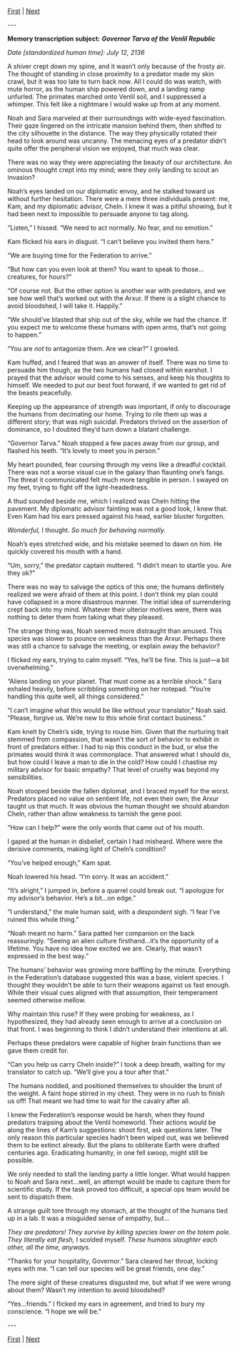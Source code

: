 [First](https://www.reddit.com/r/HFY/comments/u19xpa/the_nature_of_predators/) | [Next](https://www.reddit.com/r/HFY/comments/u4zx3q/the_nature_of_predators_3/)

\---

**Memory transcription subject:** ***Governor Tarva of the Venlil Republic***

*Date \[standardized human time\]: July 12, 2136*

A shiver crept down my spine, and it wasn’t only because of the frosty air. The thought of standing in close proximity to a predator made my skin crawl, but it was too late to turn back now. All I could do was watch, with mute horror, as the human ship powered down, and a landing ramp unfurled. The primates marched onto Venlil soil, and I suppressed a whimper. This felt like a nightmare I would wake up from at any moment.

Noah and Sara marveled at their surroundings with wide-eyed fascination. Their gaze lingered on the intricate mansion behind them, then shifted to the city silhouette in the distance. The way they physically rotated their head to look around was uncanny. The menacing eyes of a predator didn’t quite offer the peripheral vision we enjoyed, that much was clear.

There was no way they were appreciating the beauty of our architecture. An ominous thought crept into my mind; were they only landing to scout an invasion?

Noah’s eyes landed on our diplomatic envoy, and he stalked toward us without further hesitation. There were a mere three individuals present: me, Kam, and my diplomatic advisor, Cheln. I knew it was a pitiful showing, but it had been next to impossible to persuade anyone to tag along.

“Listen,” I hissed. “We need to act normally. No fear, and no emotion.”

Kam flicked his ears in disgust. “I can’t believe you invited them here.”

“We are buying time for the Federation to arrive.”

“But how can you even look at them? You want to speak to those…creatures, for hours?”

“Of course not. But the other option is another war with predators, and we see how well that’s worked out with the Arxur. If there is a slight chance to avoid bloodshed, I will take it. Happily.”

“We should’ve blasted that ship out of the sky, while we had the chance. If you expect me to welcome these humans with open arms, that’s not going to happen.”

“You are *not* to antagonize them. Are we clear?” I growled.

Kam huffed, and I feared that was an answer of itself. There was no time to persuade him though, as the two humans had closed within earshot. I prayed that the advisor would come to his senses, and keep his thoughts to himself. We needed to put our best foot forward, if we wanted to get rid of the beasts peacefully.

Keeping up the appearance of strength was important, if only to discourage the humans from decimating our home. Trying to rile them up was a different story; that was nigh suicidal. Predators thrived on the assertion of dominance, so I doubted they’d turn down a blatant challenge.

“Governor Tarva.” Noah stopped a few paces away from our group, and flashed his teeth. “It’s lovely to meet you in person.”

My heart pounded, fear coursing through my veins like a dreadful cocktail. There was not a worse visual cue in the galaxy than flaunting one’s fangs. The threat it communicated felt much more tangible in person. I swayed on my feet, trying to fight off the light-headedness.

A thud sounded beside me, which I realized was Cheln hitting the pavement. My diplomatic advisor fainting was not a good look, I knew that. Even Kam had his ears pressed against his head, earlier bluster forgotten.

*Wonderful,* I thought. *So much for behaving normally.*

Noah’s eyes stretched wide, and his mistake seemed to dawn on him. He quickly covered his mouth with a hand.

“Um, sorry,” the predator captain muttered. “I didn’t mean to startle you. Are they ok?”

There was no way to salvage the optics of this one; the humans definitely realized we were afraid of them at this point. I don’t think my plan could have collapsed in a more disastrous manner. The initial idea of surrendering crept back into my mind. Whatever their ulterior motives were, there was nothing to deter them from taking what they pleased.

The strange thing was, Noah seemed more distraught than amused. This species was slower to pounce on weakness than the Arxur. Perhaps there was still a chance to salvage the meeting, or explain away the behavior?

I flicked my ears, trying to calm myself. “Yes, he’ll be fine. This is just—a bit overwhelming.”

“Aliens landing on your planet. That must come as a terrible shock.” Sara exhaled heavily, before scribbling something on her notepad. “You’re handling this quite well, all things considered.”

“I can’t imagine what this would be like without your translator,” Noah said. “Please, forgive us. We’re new to this whole first contact business.”

Kam knelt by Cheln’s side, trying to rouse him. Given that the nurturing trait stemmed from compassion, that wasn’t the sort of behavior to exhibit in front of predators either. I had to nip this conduct in the bud, or else the primates would think it was commonplace. That answered what I should do, but how could I leave a man to die in the cold? How could I chastise my military advisor for basic empathy? That level of cruelty was beyond my sensibilities.

Noah stooped beside the fallen diplomat, and I braced myself for the worst. Predators placed no value on sentient life, not even their own; the Arxur taught us that much. It was obvious the human thought we should abandon Cheln, rather than allow weakness to tarnish the gene pool.

“How can I help?” were the only words that came out of his mouth.

I gaped at the human in disbelief, certain I had misheard. Where were the derisive comments, making light of Cheln’s condition?

“You’ve helped enough,” Kam spat.

Noah lowered his head. “I’m sorry. It was an accident.”

“It’s alright,” I jumped in, before a quarrel could break out. “I apologize for my advisor’s behavior. He’s a bit…on edge.”

“I understand,” the male human said, with a despondent sigh. “I fear I’ve ruined this whole thing.”

“Noah meant no harm.” Sara patted her companion on the back reassuringly. “Seeing an alien culture firsthand…it’s the opportunity of a lifetime. You have no idea how excited we are. Clearly, that wasn’t expressed in the best way.”

The humans’ behavior was growing more baffling by the minute. Everything in the Federation’s database suggested this was a base, violent species. I thought they wouldn’t be able to turn their weapons against us fast enough. While their visual cues aligned with that assumption, their temperament seemed otherwise mellow.

Why maintain this ruse? If they were probing for weakness, as I hypothesized, they had already seen enough to arrive at a conclusion on that front. I was beginning to think I didn’t understand their intentions at all.

Perhaps these predators were capable of higher brain functions than we gave them credit for.

“Can you help us carry Cheln inside?” I took a deep breath, waiting for my translator to catch up. “We’ll give you a tour after that.”

The humans nodded, and positioned themselves to shoulder the brunt of the weight. A faint hope stirred in my chest. They were in no rush to finish us off! That meant we had time to wait for the cavalry after all.

I knew the Federation’s response would be harsh, when they found predators traipsing about the Venlil homeworld. Their actions would be along the lines of Kam’s suggestions: shoot first, ask questions later. The only reason this particular species hadn’t been wiped out, was we believed them to be extinct already. But the plans to obliterate Earth were drafted centuries ago. Eradicating humanity, in one fell swoop, might still be possible.

We only needed to stall the landing party a little longer. What would happen to Noah and Sara next…well, an attempt would be made to capture them for scientific study. If the task proved too difficult, a special ops team would be sent to dispatch them.

A strange guilt tore through my stomach, at the thought of the humans tied up in a lab. It was a misguided sense of empathy, but...

*They are predators! They survive by killing species lower on the totem pole. They literally eat flesh,* I scolded myself. *These humans slaughter each other, all the time, anyways.*

“Thanks for your hospitality, Governor.” Sara cleared her throat, locking eyes with me. “I can tell our species will be great friends, one day.”

The mere sight of these creatures disgusted me, but what if we were wrong about them? Wasn’t my intention to avoid bloodshed?

“Yes…friends.” I flicked my ears in agreement, and tried to bury my conscience. “I hope we will be.”

\---

[First](https://www.reddit.com/r/HFY/comments/u19xpa/the_nature_of_predators/) | [Next](https://www.reddit.com/r/HFY/comments/u4zx3q/the_nature_of_predators_3/)
